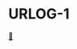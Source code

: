 # URLOG-1

[🚪](https://www.my90stv.com/)

<!--
git add . && git commit -m URLOG && git pull --rebase && git push

mblog create
(gå helt ut av Code for å publisere)
-->
